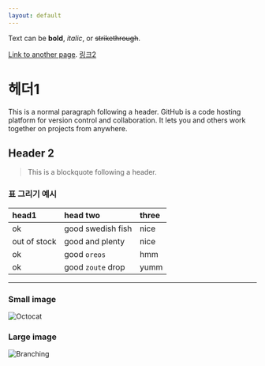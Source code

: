 ```yaml
---
layout: default
---
```


Text can be **bold**, _italic_, or ~~strikethrough~~.

[Link to another page](./_posts/another-page.html).
[링크2](./_posts/2020-05-02-first_post.md)

# 헤더1

This is a normal paragraph following a header. GitHub is a code hosting platform for version control and collaboration. It lets you and others work together on projects from anywhere.

## Header 2

> This is a blockquote following a header.


### 표 그리기 예시

| head1        | head two          | three |
|:-------------|:------------------|:------|
| ok           | good swedish fish | nice  |
| out of stock | good and plenty   | nice  |
| ok           | good `oreos`      | hmm   |
| ok           | good `zoute` drop | yumm  |


* * *
### Small image
![Octocat](https://github.githubassets.com/images/icons/emoji/octocat.png)

### Large image
![Branching](https://guides.github.com/activities/hello-world/branching.png)
